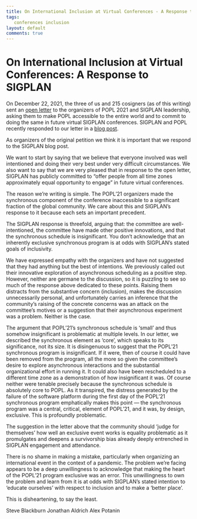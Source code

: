 ```yaml
---
title: On International Inclusion at Virtual Conferences - A Response to SIGPLAN
tags:
   conferences inclusion
layout: default
comments: true
---
```



On International Inclusion at Virtual Conferences: A Response to SIGPLAN
========================================================================

On December 22, 2021, the three of us and 215 cosigners (as of this writing) sent an
[open letter](https://docs.google.com/document/d/16pfd5ljGu5urynHmYaW53DM2-rzryRJ0bisgc16IwKo/edit)
to the organizers of POPL 2021 and SIGPLAN leadership, asking them to make POPL
accessible to the entire world and to commit to doing the same in future virtual
SIGPLAN conferences.  SIGPLAN and POPL recently responded to our letter in a
[blog post](https://blog.sigplan.org/popl21-open-letter-repsonse/).

As organizers of the original petition we think it is important that we respond
to the SIGPLAN blog post.

We want to start by saying that we believe that everyone involved was well 
intentioned and doing their very best under very difficult circumstances.
We also want to say that we are very pleased that in response to the open
letter, SIGPLAN has publicly committed to “offer people from all time zones
approximately equal opportunity to engage” in future virtual conferences.

The reason we’re writing is simple.  The POPL’21 organizers made the
synchronous component of the conference inaccessible to a significant
fraction of the global community.   We care about this and SIGPLAN’s
response to it because each sets an important precedent.

The SIGPLAN response is threefold, arguing that: the committee
are well-intentioned, the committee have made other positive innovations,
and that the synchronous schedule is insignificant.   You don’t acknowledge
that an inherently exclusive synchronous program is at odds with SIGPLAN’s
stated goals of inclusivity.

We have expressed empathy with the organizers and have not suggested that they
had anything but the best of intentions.   We previously called out their
innovative exploration of asynchronous scheduling as a positive step.
However, neither are germane to the discussion, so it is puzzling to see so much
of the response above dedicated to these points.   Raising them distracts from
the substantive concern (inclusion), makes the discussion unnecessarily
personal, and unfortunately carries an inference that the community’s raising
of the concrete concerns was an attack on the committee’s motives or a
suggestion that their asynchronous experiment was a problem.   Neither is the
case.

The argument that POPL’21’s synchronous schedule is ‘small’ and thus somehow
insignificant is problematic at multiple levels.   In our letter, we described
the synchronous element as ‘core’, which speaks to its significance, not its
size.   It is disingenuous to suggest that the POPL’21 synchronous program is
insignificant.   If it were, then of course it could have been removed from the
program, all the more so given the committee’s desire to explore asynchronous
interactions and the substantial organizational effort in running it.   It could
also have been rescheduled to a different time zone as a demonstration of how
insignificant it was.   Of course neither were tenable precisely because the
synchronous schedule is absolutely core to POPL.   As it transpired, the
distress generated by the failure of the software platform during the first day
of the POPL’21 synchronous program emphatically makes this point — the
synchronous program was a central, critical, element of POPL’21, and it was, by
design, exclusive.   This is profoundly problematic.

The suggestion in the letter above that the community should ‘judge for
themselves’ how well an exclusive event works is equality problematic as it
promulgates and deepens a survivorship bias already deeply entrenched in SIGPLAN
engagement and attendance.

There is no shame in making a mistake, particularly when organizing an
international event in the context of a pandemic.  The problem we’re facing
appears to be a deep unwillingness to acknowledge that making the heart of the
POPL’21 program exclusive was an error.   This unwillingness to own the problem
and learn from it is at odds with SIGPLAN’s stated intention to ‘educate
ourselves’ with respect to inclusion and to make a ‘better place’.   

This is disheartening, to say the least.

Steve Blackburn
Jonathan Aldrich
Alex Potanin

